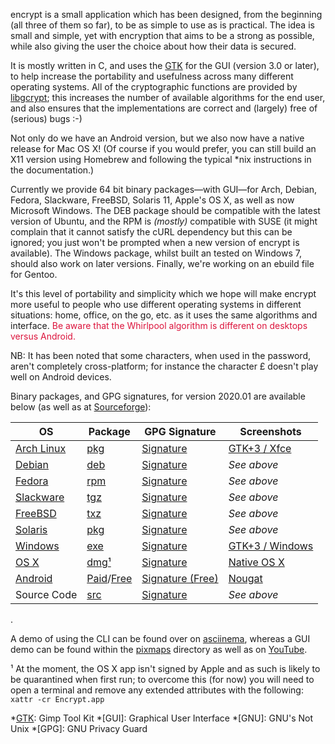 encrypt is a small application which has been designed, from the
beginning (all three of them so far), to be as simple to use as is
practical. The idea is small and simple, yet with encryption that aims
to be a strong as possible, while also giving the user the choice about
how their data is secured.

It is mostly written in C, and uses the [GTK][] for the GUI (version 3.0
or later), to help increase the portability and usefulness across many
different operating systems. All of the cryptographic functions are
provided by [libgcrypt][]; this increases the number of available
algorithms for the end user, and also ensures that the implementations
are correct and (largely) free of (serious) bugs :-)

Not only do we have an Android version, but we also now have a native
release for Mac OS X! (Of course if you would prefer, you can still
build an X11 version using Homebrew and following the typical *nix
instructions in the documentation.)

Currently we provide 64 bit binary packages&mdash;with GUI&mdash;for
Arch, Debian, Fedora, Slackware, FreeBSD, Solaris 11, Apple's OS X, as
well as now Microsoft Windows. The DEB package should be compatible with
the latest version of Ubuntu, and the RPM is _(mostly)_ compatible with
SUSE (it might complain that it cannot satisfy the cURL dependency but
this can be ignored; you just won't be prompted when a new version of
encrypt is available). The Windows package, whilst built an tested on
Windows 7, should also work on later versions.  Finally, we're working
on an ebuild file for Gentoo.

It's this level of portability and simplicity which we hope will make
encrypt more useful to people who use different operating systems in
different situations: home, office, on the go, etc. as it uses the same
algorithms and interface. <span style="color:#dc143c;">Be aware that the
Whirlpool algorithm is different on desktops versus Android.</span>

NB: It has been noted that some characters, when used in the password,
aren't completely cross-platform; for instance the character £ doesn't
play well on Android devices.

Binary packages, and GPG signatures, for version 2020.01 are available
below (as well as at [Sourceforge]):

|OS|Package|GPG Signature|Screenshots|
|-|-|-|-|
|[Arch Linux]|[pkg][ap]|[Signature][ag]|[GTK+3 / Xfce][as]|
|[Debian]|[deb][dp]|[Signature][dg]|_See above_|
|[Fedora]|[rpm][fp]|[Signature][fg]|_See above_|
|[Slackware]|[tgz][kp]|[Signature][kg]|_See above_|
|[FreeBSD]|[txz][bp]|[Signature][bg]|_See above_|
|[Solaris]|[pkg][sp]|[Signature][sg]|_See above_|
|[Windows]|[exe][wp]|[Signature][wg]|[GTK+3 / Windows][ws]|
|[OS X]|[dmg¹][xp]|[Signature][xg]|[Native OS X][xs]|
|[Android]|[Paid][mp]/[Free][gp]|[Signature (Free)][gg]|[Nougat][ms]|
|Source Code|[src][rp]|[Signature][rg]|_See above_|

.

A demo of using the CLI can be found over on
[asciinema](https://asciinema.org/a/175955), whereas a GUI demo can be
found within the [pixmaps](/src/encrypt/pixmaps/screencast_linux.mp4)
directory as well as on [YouTube](https://youtu.be/4au0MWCjIzI).

¹ At the moment, the OS X app isn't signed by Apple and as such is
likely to be quarantined when first run; to overcome this (for now) you
will need to open a terminal and remove any extended attributes with the
following: ```xattr -cr Encrypt.app```

[GTK]: http://www.gtk.org
[libgcrypt]: http://www.gnu.org/software/libgcrypt/
[Android]: http://www.android.com
[SourceForge.net]: http://sourceforge.net
[Homebrew]: http://mxcl.github.com/homebrew/
[Xcode]: https://developer.apple.com/xcode/
[Sourceforge]: https://sourceforge.net/projects/encrypt/

[Arch Linux]: http://www.archlinux.org
[ap]: /downloads/encrypt/2020.01/encrypt-2020.01-1-x86_64.pkg.tar.xz
[ag]: /downloads/encrypt/2020.01/encrypt-2020.01-1-x86_64.pkg.tar.xz.asc
[as]: /src/encrypt/pixmaps/screenshot_linux_idle.png

[Debian]: http://www.debian.org
[dp]: /downloads/encrypt/2020.01/encrypt-2020.01-1_amd64.deb
[dg]: /downloads/encrypt/2020.01/encrypt-2020.01-1_amd64.deb.asc

[Fedora]: http://fedoraproject.org
[fp]: /downloads/encrypt/2020.01/encrypt-2020.01-1.x86_64.rpm
[fg]: /downloads/encrypt/2020.01/encrypt-2020.01-1.x86_64.rpm.asc

[Slackware]: http://http://www.slackware.com
[kp]: /downloads/encrypt/2020.01/encrypt-2020.01-x86_64-1aa.tgz
[kg]: /downloads/encrypt/2020.01/encrypt-2020.01-x86_64-1aa.tgz.asc

[FreeBSD]: https://www.freebsd.org
[bp]: /downloads/encrypt/2020.01/encrypt-2020.01-x86_64.txz
[bg]: /downloads/encrypt/2020.01/encrypt-2020.01-x86_64.txz.asc

[Solaris]: https://www.oracle.com/solaris/solaris11/
[sp]: /downloads/encrypt/2020.01/encrypt-2020.01.pkg
[sg]: /downloads/encrypt/2020.01/encrypt-2020.01.pkg.asc

[Windows]: https://www.microsoft.com
[wp]: /downloads/encrypt/2020.01/encrypt-2020.01-install.exe
[wg]: /downloads/encrypt/2020.01/encrypt-2020.01-install.exe.asc
[ws]: /src/encrypt/pixmaps/screenshot_windows_idle.png

[mp]: https://market.android.com/details?id=net.albinoloverats.android.encrypt
[ms]: /src/encrypt/pixmaps/screenshot_android_idle.png
[gp]: /downloads/encrypt/2020.01/encrypt-2020.01-free.apk
[gg]: /downloads/encrypt/2020.01/encrypt-2020.01-free.apk.asc

[OS X]: https://www.apple.com
[xp]: /downloads/encrypt/2020.01/encrypt-2020.01.dmg
[xg]: /downloads/encrypt/2020.01/encrypt-2020.01.dmg.asc
[xs]: /src/encrypt/pixmaps/screenshot_macosx_idle.png

[rp]: /downloads/encrypt/2020.01/encrypt-2020.01.tar.xz
[rg]: /downloads/encrypt/2020.01/encrypt-2020.01.tar.xz.asc

[qr]: https://qrcode.kaywa.com/img.php?s=2&d=https%3A%2F%2Fmarket.android.com%2Fdetails%3Fid%3Dnet.albinoloverats.android.encrypt

*[GTK]: Gimp Tool Kit
*[GUI]: Graphical User Interface
*[GNU]: GNU's Not Unix
*[GPG]: GNU Privacy Guard
